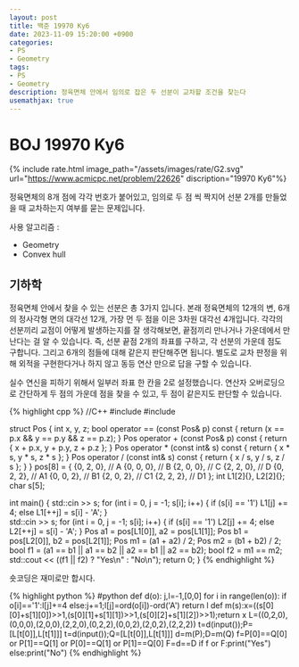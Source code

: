 ```yaml
---
layout: post
title: 백준 19970 Ky6
date: 2023-11-09 15:20:00 +0900
categories:
- PS
- Geometry
tags:
- PS
- Geometry
description: 정육면체 안에서 임의로 잡은 두 선분이 교차할 조건을 찾는다
usemathjax: true
---
```


# BOJ 19970 Ky6

{% include rate.html image_path="/assets/images/rate/G2.svg" url="https://www.acmicpc.net/problem/22626" discription="19970 Ky6"%}

정육면체의 8개 점에 각각 번호가 붙어있고, 임의로 두 점 씩 짝지어 선분 2개를 만들었을 때 교차하는지 여부를 묻는 문제입니다.

사용 알고리즘 :
- Geometry
- Convex hull

## 기하학

정육면체 안에서 찾을 수 있는 선분은 총 3가지 입니다. 본래 정육면체의 12개의 변, 6개의 정사각형 면의 대각선 12개, 가장 먼 두 점을 이은 3차원 대각선 4개입니다. 각각의 선분끼리 교점이 어떻게 발생하는지를 잘 생각해보면, 끝점끼리 만나거나 가운데에서 만난다는 걸 알 수 있습니다. 즉, 선분 끝점 2개의 좌표를 구하고, 각 선분의 가운데 점도 구합니다. 그리고 6개의 점들에 대해 같은지 판단해주면 됩니다. 별도로 교차 판정을 위해 외적을 구현한다거나 하지 않고 동등 연산 만으로 답을 구할 수 있습니다.

실수 연신을 피하기 위해서 일부러 좌표 한 칸을 2로 설정했습니다. 연산자 오버로딩으로 간단하게 두 점의 가운데 점을 찾을 수 있고, 두 점이 같은지도 판단할 수 있습니다.

{% highlight cpp %}
//C++
#include <iostream>
#include <algorithm>

struct Pos {
    int x, y, z;
    bool operator == (const Pos& p) const { return (x == p.x && y == p.y && z == p.z); }
    Pos operator + (const Pos& p) const { return { x + p.x, y + p.y, z + p.z }; }
    Pos operator * (const int& s) const { return { x * s, y * s, z * s }; }
    Pos operator / (const int& s) const { return { x / s, y / s, z / s }; }
} pos[8] = {
    {0, 2, 0},  // A
    {0, 0, 0},  // B
    {2, 0, 0},  // C
    {2, 2, 0},  // D
    {0, 2, 2},  // A1
    {0, 0, 2},  // B1
    {2, 0, 2},  // C1
    {2, 2, 2},  // D1
};
int L1[2]{}, L2[2]{};
char s[5];


int main() {
std::cin >> s;
    for (int i = 0, j = -1; s[i]; i++) {
        if (s[i] == '1') L1[j] += 4;
        else L1[++j] = s[i] - 'A';
    }	
    std::cin >> s;
    for (int i = 0, j = -1; s[i]; i++) {
        if (s[i] == '1') L2[j] += 4;
        else L2[++j] = s[i] - 'A';
    }
    Pos a1 = pos[L1[0]], a2 = pos[L1[1]];
    Pos b1 = pos[L2[0]], b2 = pos[L2[1]];
    Pos m1 = (a1 + a2) / 2;
    Pos m2 = (b1 + b2) / 2;
    bool f1 = (a1 == b1 || a1 == b2 || a2 == b1 || a2 == b2);
    bool f2 = m1 == m2;
    std::cout << ((f1 || f2) ? "Yes\n" : "No\n");
    return 0;
}
{% endhighlight %}

숏코딩은 재미로만 합시다.

{% highlight python %}
#python
def d(o):
 j,l=-1,[0,0]
 for i in range(len(o)):
  if o[i]=='1':l[j]+=4
  else:j+=1;l[j]=ord(o[i])-ord('A')
 return l
def m(s):x=((s[0][0]+s[1][0])>>1,(s[0][1]+s[1][1])>>1,(s[0][2]+s[1][2])>>1);return x
L=((0,2,0),(0,0,0),(2,0,0),(2,2,0),(0,2,2),(0,0,2),(2,0,2),(2,2,2))
t=d(input());P=[L[t[0]],L[t[1]]]
t=d(input());Q=[L[t[0]],L[t[1]]]
d=m(P);D=m(Q)
f=P[0]==Q[0] or P[1]==Q[1] or P[0]==Q[1] or P[1]==Q[0]
F=d==D
if f or F:print("Yes")
else:print("No")
{% endhighlight %}